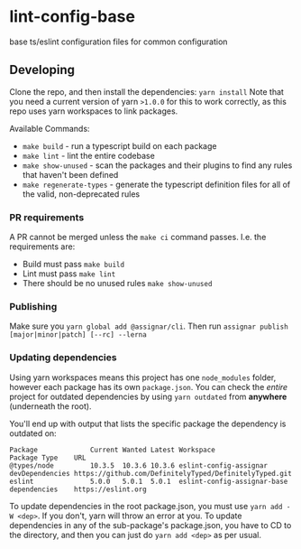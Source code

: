 # lint-config-base
base ts/eslint configuration files for common configuration

## Developing

Clone the repo, and then install the dependencies:
`yarn install`
Note that you need a current version of yarn `>1.0.0` for this to work correctly, as this repo uses yarn workspaces to link packages.

Available Commands:
- `make build` - run a typescript build on each package
- `make lint` - lint the entire codebase
- `make show-unused` - scan the packages and their plugins to find any rules that haven't been defined
- `make regenerate-types` - generate the typescript definition files for all of the valid, non-deprecated rules

### PR requirements

A PR cannot be merged unless the `make ci` command passes.
I.e. the requirements are:
- Build must pass `make build`
- Lint must pass `make lint`
- There should be no unused rules `make show-unused`

### Publishing

Make sure you `yarn global add @assignar/cli`.
Then run `assignar publish [major|minor|patch] [--rc] --lerna`

### Updating dependencies

Using yarn workspaces means this project has one `node_modules` folder, however each package has its own `package.json`.
You can check the *entire* project for outdated dependencies by using `yarn outdated` from **anywhere** (underneath the root).

You'll end up with output that lists the specific package the dependency is outdated on:
```
Package             Current Wanted Latest Workspace                    Package Type    URL
@types/node         10.3.5  10.3.6 10.3.6 eslint-config-assignar       devDependencies https://github.com/DefinitelyTyped/DefinitelyTyped.git
eslint              5.0.0   5.0.1  5.0.1  eslint-config-assignar-base  dependencies    https://eslint.org
```

To update dependencies in the root package.json, you must use `yarn add -W <dep>`. If you don't, yarn will throw an error at you.
To update dependencies in any of the sub-package's package.json, you have to CD to the directory, and then you can just do `yarn add <dep>` as per usual.
